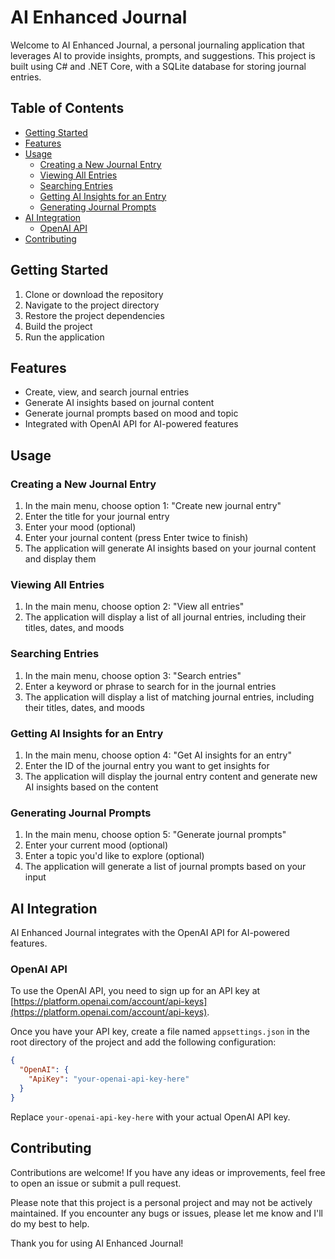 # AI Enhanced Journal

Welcome to AI Enhanced Journal, a personal journaling application that leverages AI to provide insights, prompts, and suggestions. This project is built using C# and .NET Core, with a SQLite database for storing journal entries.

## Table of Contents

- [Getting Started](#getting-started)
- [Features](#features)
- [Usage](#usage)
  - [Creating a New Journal Entry](#creating-a-new-journal-entry)
  - [Viewing All Entries](#viewing-all-entries)
  - [Searching Entries](#searching-entries)
  - [Getting AI Insights for an Entry](#getting-ai-insights-for-an-entry)
  - [Generating Journal Prompts](#generating-journal-prompts)
- [AI Integration](#ai-integration)
  - [OpenAI API](#openai-api)
- [Contributing](#contributing)

## Getting Started

1. Clone or download the repository
2. Navigate to the project directory
3. Restore the project dependencies
4. Build the project
5. Run the application

## Features

- Create, view, and search journal entries
- Generate AI insights based on journal content
- Generate journal prompts based on mood and topic
- Integrated with OpenAI API for AI-powered features

## Usage

### Creating a New Journal Entry

1. In the main menu, choose option 1: "Create new journal entry"
2. Enter the title for your journal entry
3. Enter your mood (optional)
4. Enter your journal content (press Enter twice to finish)
5. The application will generate AI insights based on your journal content and display them

### Viewing All Entries

1. In the main menu, choose option 2: "View all entries"
2. The application will display a list of all journal entries, including their titles, dates, and moods

### Searching Entries

1. In the main menu, choose option 3: "Search entries"
2. Enter a keyword or phrase to search for in the journal entries
3. The application will display a list of matching journal entries, including their titles, dates, and moods

### Getting AI Insights for an Entry

1. In the main menu, choose option 4: "Get AI insights for an entry"
2. Enter the ID of the journal entry you want to get insights for
3. The application will display the journal entry content and generate new AI insights based on the content

### Generating Journal Prompts

1. In the main menu, choose option 5: "Generate journal prompts"
2. Enter your current mood (optional)
3. Enter a topic you'd like to explore (optional)
4. The application will generate a list of journal prompts based on your input

## AI Integration

AI Enhanced Journal integrates with the OpenAI API for AI-powered features.

### OpenAI API

To use the OpenAI API, you need to sign up for an API key at [https://platform.openai.com/account/api-keys](https://platform.openai.com/account/api-keys).

Once you have your API key, create a file named `appsettings.json` in the root directory of the project and add the following configuration:

```json
{
  "OpenAI": {
    "ApiKey": "your-openai-api-key-here"
  }
}
```

Replace `your-openai-api-key-here` with your actual OpenAI API key.

## Contributing

Contributions are welcome! If you have any ideas or improvements, feel free to open an issue or submit a pull request.

Please note that this project is a personal project and may not be actively maintained. If you encounter any bugs or issues, please let me know and I'll do my best to help.

Thank you for using AI Enhanced Journal!
